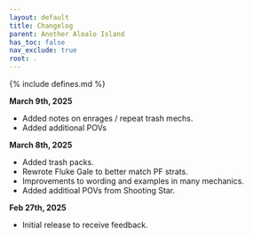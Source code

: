 ```yaml
---
layout: default
title: Changelog
parent: Another Aloalo Island
has_toc: false
nav_exclude: true
root: .
---
```


{% include defines.md %}

**March 9th, 2025**
* Added notes on enrages / repeat trash mechs.
* Added additional POVs

**March 8th, 2025**
* Added trash packs.
* Rewrote Fluke Gale to better match PF strats.
* Improvements to wording and examples in many mechanics.
* Added additioal POVs from Shooting Star.

**Feb 27th, 2025**
* Initial release to receive feedback.
